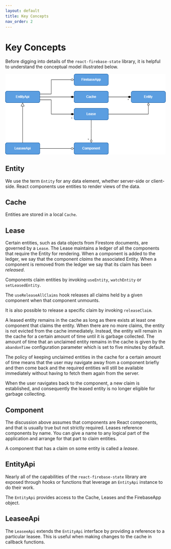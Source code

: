 ```yaml
---
layout: default
title: Key Concepts
nav_order: 2
---
```


# Key Concepts

Before digging into details of the `react-firebase-state` library, it is helpful
to understand the conceptual model illustrated below.

![Conceptual Model](../assets/images/conceptual_model.png)

## Entity
We use the term `Entity` for any data element, whether server-side or client-side.
React components use entities to render views of the data.

## Cache
Entities are stored in a local `Cache`.

## Lease
Certain entities, such as data objects from Firestore documents, are governed by a `Lease`.
The Lease maintains a ledger of all the components that require the Entity for rendering. 
When a component is added to the ledger, we say that the component *claims* the associated
Entity.  When a component is removed from the ledger we say that its claim has been *released*.

Components claim entities by invoking `useEntity`, `watchEntity` or `setLeasedEntity`.

The `useReleaseAllClaims` hook releases all claims held by a given component when that component
unmounts.

It is also possible to release a specific claim by invoking `releaseClaim`.

A leased entity remains in the cache as long as there exists at least one component that claims
the entity.  When there are no more claims, the entity is not evicted from the cache immediately.
Instead, the entity will remain in the cache for a certain amount of time until it is 
garbage collected. The amount of time that an unclaimed entity remains in the cache is given by 
the `abandonTime` configuration parameter which is set to five minutes by default.

The policy of keeping unclaimed entities in the cache for a certain amount of time means that the
user may navigate away from a component briefly and then come back and the required entities will
still be available immediately without having to fetch them again from the server.

When the user navigates back to the component, a new claim is established, and consequently the leased 
entity is no longer eligible for garbage collecting.

## Component

The discussion above assumes that components are React components, and that is usually true but 
not strictly required. Leases reference components by name.  You can give a name to any logical part 
of the application and arrange for that part to claim entities.

A component that has a claim on some entity is called a *leasee*.

## EntityApi
Nearly all of the capabilities of the `react-firebase-state` library are exposed through hooks or
functions that leverage an `EntityApi` instance to do their work.

The `EntityApi` provides access to the Cache, Leases and the FirebaseApp object.

## LeaseeApi
The `LeaseeApi` extends the `EntityApi` interface by providing a reference to a particular
leasee. This is useful when making changes to the cache in callback functions.



